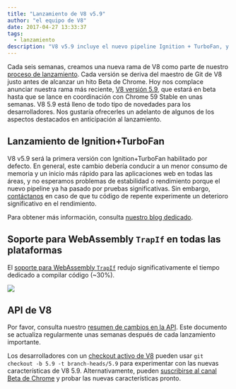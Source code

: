 ```yaml
---
title: "Lanzamiento de V8 v5.9"
author: "el equipo de V8"
date: 2017-04-27 13:33:37
tags:
  - lanzamiento
description: "V8 v5.9 incluye el nuevo pipeline Ignition + TurboFan, y agrega soporte para WebAssembly TrapIf en todas las plataformas."
---
```

Cada seis semanas, creamos una nueva rama de V8 como parte de nuestro [proceso de lanzamiento](/docs/release-process). Cada versión se deriva del maestro de Git de V8 justo antes de alcanzar un hito Beta de Chrome. Hoy nos complace anunciar nuestra rama más reciente, [V8 versión 5.9](https://chromium.googlesource.com/v8/v8.git/+log/branch-heads/5.9), que estará en beta hasta que se lance en coordinación con Chrome 59 Stable en unas semanas. V8 5.9 está lleno de todo tipo de novedades para los desarrolladores. Nos gustaría ofrecerles un adelanto de algunos de los aspectos destacados en anticipación al lanzamiento.

<!--truncate-->
## Lanzamiento de Ignition+TurboFan

V8 v5.9 será la primera versión con Ignition+TurboFan habilitado por defecto. En general, este cambio debería conducir a un menor consumo de memoria y un inicio más rápido para las aplicaciones web en todas las áreas, y no esperamos problemas de estabilidad o rendimiento porque el nuevo pipeline ya ha pasado por pruebas significativas. Sin embargo, [contáctanos](https://bugs.chromium.org/p/v8/issues/entry?template=Bug%20report%20for%20the%20new%20pipeline) en caso de que tu código de repente experimente un deterioro significativo en el rendimiento.

Para obtener más información, consulta [nuestro blog dedicado](/blog/launching-ignition-and-turbofan).

## Soporte para WebAssembly `TrapIf` en todas las plataformas

El [soporte para WebAssembly `TrapIf`](https://chromium.googlesource.com/v8/v8/+/98fa962e5f342878109c26fd7190573082ac3abe) redujo significativamente el tiempo dedicado a compilar código (~30%).

![](/_img/v8-release-59/angrybots.png)

## API de V8

Por favor, consulta nuestro [resumen de cambios en la API](https://docs.google.com/document/d/1g8JFi8T_oAE_7uAri7Njtig7fKaPDfotU6huOa1alds/edit). Este documento se actualiza regularmente unas semanas después de cada lanzamiento importante.

Los desarrolladores con un [checkout activo de V8](/docs/source-code#using-git) pueden usar `git checkout -b 5.9 -t branch-heads/5.9` para experimentar con las nuevas características de V8 5.9. Alternativamente, pueden [suscribirse al canal Beta de Chrome](https://www.google.com/chrome/browser/beta.html) y probar las nuevas características pronto.

